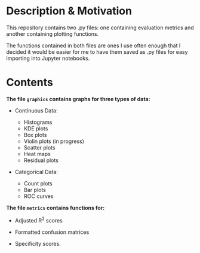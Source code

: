 # Description & Motivation

This repository contains two .py files: one containing evaluation metrics and another containing plotting functions. 

The functions contained in both files are ones I use often enough that I decided it would be easier for me to have them saved as .py files for easy importing into Jupyter notebooks.

# Contents


**The file `graphics` contains graphs for three types of data:**

- Continuous Data:
    - Histograms
    - KDE plots
    - Box plots
    - Violin plots (in progress)
    - Scatter plots
    - Heat maps
    - Residual plots


- Categorical Data:
    - Count plots
    - Bar plots
    - ROC curves

**The file `metrics` contains functions for:**

- Adjusted R<sup>2</sup> scores


- Formatted confusion matrices


- Specificity scores.